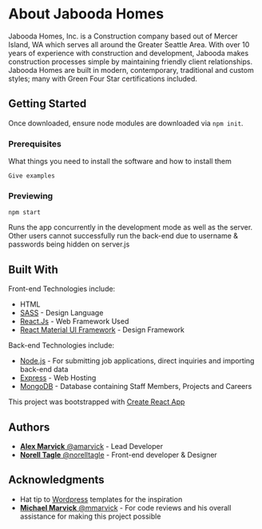 # About Jabooda Homes

Jabooda Homes, Inc. is a Construction company based out of Mercer Island, WA which serves all around the Greater Seattle Area. With over 10 years of experience with construction and development, Jabooda makes construction processes simple by maintaining friendly client relationships. Jabooda Homes are built in modern, contemporary, traditional and custom styles; many with Green Four Star certifications included. 

## Getting Started

Once downloaded, ensure node modules are downloaded via ```npm init```.


### Prerequisites

What things you need to install the software and how to install them

```
Give examples
```

### Previewing

`npm start`

Runs the app concurrently in the development mode as well as the server. Other users cannot successfully run the back-end due to username & passwords being hidden on server.js<br>

## Built With
Front-end Technologies include:
* HTML
* [SASS](https://sass-lang.com/) - Design Language
* [React.Js](https://reactjs.org/) - Web Framework Used
* [React Material UI Framework](https://material-ui.com/) - Design Framework


Back-end Technologies include: 
* [Node.js](https://nodejs.org/) - For submitting job applications, direct inquiries and importing back-end data
* [Express](http://expressjs.com/) - Web Hosting
* [MongoDB](https://www.mongodb.com/) - Database containing Staff Members, Projects and Careers



This project was bootstrapped with [Create React App](https://github.com/facebook/create-react-app)

## Authors

* [**Alex Marvick** @amarvick](https://github.com/amarvick) - Lead Developer
* [**Norell Tagle** @norelltagle](https://github.com/norelltagle) - Front-end developer & Designer


## Acknowledgments

* Hat tip to [Wordpress](https://wordpress.org/themes/blue-construction/) templates for the inspiration
* [**Michael Marvick** @mmarvick]() - For code reviews and his overall assistance for making this project possible